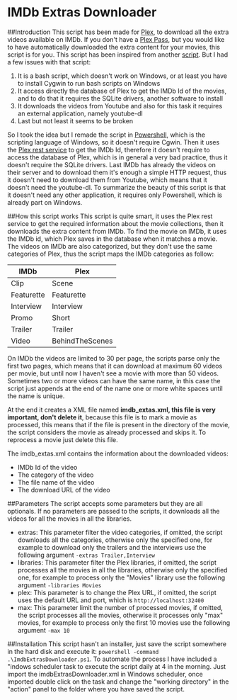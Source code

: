 # IMDb Extras Downloader

##Introduction
This script has been made for [Plex](https://plex.tv), to download all the extra videos available on IMDb.
If you don't have a [Plex Pass](https://plex.tv/subscription/about), but you would like to have automatically downloaded the extra content for your movies, this script is for you.
This script has been inspired from another [script](https://forums.plex.tv/discussion/121599/auto-download-missing-trailers-from-idmb-for-all-movies-in-collection). But I had a few issues with that script:

1. It is a bash script, which doesn't work on Windows, or at least you have to install Cygwin to run bash scripts on Windows
2. It access directly the database of Plex to get the IMDb Id of the movies, and to do that it requires the SQLite drivers, another software to install
3. It downloads the videos from Youtube and also for this task it requires an external application, namely youtube-dl
4. Last but not least it seems to be broken

So I took the idea but I remade the script in [Powershell](https://msdn.microsoft.com/en-us/powershell/mt173057.aspx), which is the scripting language of Windows, so it doesn't require Cgwin.
Then it uses the [Plex rest service](https://support.plex.tv/hc/en-us/articles/201638786-Plex-Media-Server-URL-Commands) to get the IMDb Id, therefore it doesn't require to access the database of Plex, which is in general a very bad practice, thus it doesn't require the SQLite drivers.
Last IMDb has already the videos on their server and to download them it's enough a simple HTTP request, thus it doesn't need to download them from Youtube, which means that it doesn't need the youtube-dl.
To summarize the beauty of this script is that it doesn't need any other application, it requires only Powershell, which is already part on Windows.

##How this script works
This script is quite smart, it uses the Plex rest service to get the required information about the movie collections, then it downloads the extra content from IMDb.
To find the movie on IMDb, it uses the IMDb id, which Plex saves in the database when it matches a movie. The videos on IMDb are also categorized, but they don't use the same categories of Plex, thus the script maps the IMDb categories as follow:

| **IMDb** | **Plex** |
|------------ | ------------- |
| Clip | Scene |
| Featurette | Featurette |
| Interview | Interview |
| Promo | Short |
| Trailer | Trailer |
| Video | BehindTheScenes |

On IMDb the videos are limited to 30 per page, the scripts parse only the first two pages, which means that it can download at maximum 60 videos per movie, but until now I haven't see a movie with more than 50 videos. Sometimes two or more videos can have the same name, in this case the script just appends at the end of the name one or more white spaces until the name is unique.

At the end it creates a XML file named **imdb_extas.xml, this file is very important, don't delete it**, because this file is to mark a movie as processed, this means that if the file is present in the directory of the movie, the script considers the movie as already processed and skips it. To reprocess a movie just delete this file.

The imdb_extas.xml contains the information about the downloaded videos:
* IMDb Id of the video
* The category of the video
* The file name of the video
* The download URL of the video

##Parameters
The script accepts some parameters but they are all optionals. If no parameters are passed to the scripts, it downloads all the videos for all the movies in all the libraries.
* extras: This parameter filter the video categories, if omitted, the script downloads all the categories, otherwise only the specified one, for example to download only the trailers and the interviews use the following argument ```-extras Trailer,Interview```
* libraries: This parameter filter the Plex libraries, if omitted, the script processes all the movies in all the libraries, otherwise only the specified one, for example to process only the "Movies" library use the following argument ```-libraries Movies```
* plex: This parameter is to change the Plex URL, if omitted, the script uses the default URL and port, which is ```http://localhost:32400```
* max: This parameter limit the number of processed movies, if omitted, the script processes all the movies, otherwise it processes only "max" movies, for example to process only the first 10 movies use the following argument ```-max 10```

##Installation
This script hasn't an installer, just save the script somewhere in the hard disk and execute it: ```powershell -command .\ImdbExtrasDownloader.ps1```.
To automate the process I have included a "indows scheduler task to execute the script daily at 4 in the morning. Just import the imdbExtrasDownloader.xml in Windows scheduler, once imported double click on the task and change the "working directory" in the "action" panel to the folder where you have saved the script.
